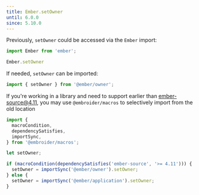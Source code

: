 ```yaml
---
title: Ember.setOwner
until: 6.0.0
since: 5.10.0
---
```



Previously, `setOwner` could be accessed via the `Ember` import:
```js
import Ember from 'ember';

Ember.setOwner
```

If needed, `setOwner` can be imported:
```js
import { setOwner } from '@ember/owner';
```

If you're working in a library and need to support earlier than ember-source@4.11, you may use `@embroider/macros` to selectively import from the old location
```js
import {
  macroCondition,
  dependencySatisfies,
  importSync,
} from '@embroider/macros';

let setOwner;

if (macroCondition(dependencySatisfies('ember-source', '>= 4.11'))) {
  setOwner = importSync('@ember/owner').setOwner;
} else {
  setOwner = importSync('@ember/application').setOwner;
}
```
